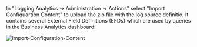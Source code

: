 In "Logging Analytics -> Administration -> Actions" select "Import Configuartion Content" to upload the zip file with the log source definitio. It contains several External Field Definitions (EFDs) which are used by queries in the Business Analytics dashboard:

![Import-Configuration-Content](https://github.com/user-attachments/assets/de2ef390-9508-498c-b431-35a16e18b731)
